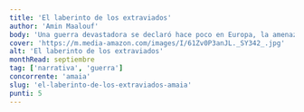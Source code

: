 ```yaml
---
title: 'El laberinto de los extraviados'
author: 'Amin Maalouf'
body: 'Una guerra devastadora se declaró hace poco en Europa, la amenaza nuclear es constante, la división entre Occidente, China y Rusia cada vez es más fuerte... Estamos viviendo una época muy convulsa que afecta ya a nuestro modo de vida y que cuestiona los fundamentos de nuestra civilización. '
cover: 'https://m.media-amazon.com/images/I/61Zv0P3anJL._SY342_.jpg'
alt: 'El laberinto de los extraviados'
monthRead: septiembre
tag: ['narrativa', 'guerra']
concorrente: 'amaia'
slug: 'el-laberinto-de-los-extraviados-amaia'
punti: 5
---
```

